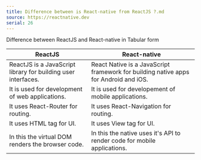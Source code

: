 ```yaml
---
title: Difference between is React-native from ReactJS ?.md
source: https://reactnative.dev
serial: 26
---
```


Difference between ReactJS and React-native in Tabular form

| ReactJS                                                       | React-native                                                                         |
| ------------------------------------------------------------- | ------------------------------------------------------------------------------------ |
| ReactJS is a JavaScript library for building user interfaces. | React Native is a JavaScript framework for building native apps for Android and iOS. |
| It is used for development of web applications.               | It is used for developement of mobile applications.                                  |
| It uses React-Router for routing.                             | It uses React-Navigation for routing.                                                |
| It uses HTML tag for UI.                                      | It uses View tag for UI.                                                             |
| In this the virtual DOM renders the browser code.             | In this the native uses it's API to render code for mobile applications.             |